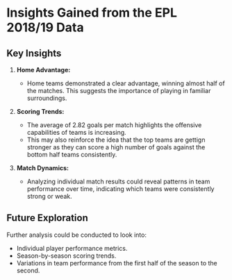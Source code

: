 # Insights Gained from the EPL 2018/19 Data

## Key Insights

1. **Home Advantage:** 
   - Home teams demonstrated a clear advantage, winning almost half of the matches. This suggests the importance of playing in familiar surroundings.

2. **Scoring Trends:** 
   - The average of 2.82 goals per match highlights the offensive capabilities of teams is increasing.
   - This may also reinforce the idea that the top teams are gettign stronger as they can score a high number of goals against the bottom half teams consistently. 

3. **Match Dynamics:**
   - Analyzing individual match results could reveal patterns in team performance over time, indicating which teams were consistently strong or weak.

## Future Exploration
Further analysis could be conducted to look into:
- Individual player performance metrics.
- Season-by-season scoring trends.
- Variations in team performance from the first half of the season to the second.
